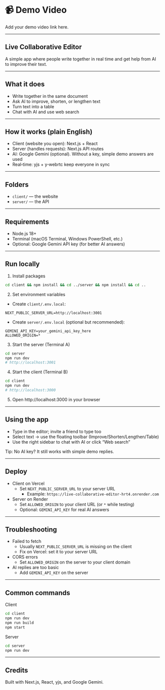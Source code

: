 # 📹 Demo Video
Add your demo video link here.

---

## Live Collaborative Editor
A simple app where people write together in real time and get help from AI to improve their text.

---

## What it does
- Write together in the same document
- Ask AI to improve, shorten, or lengthen text
- Turn text into a table
- Chat with AI and use web search

---

## How it works (plain English)
- Client (website you open): Next.js + React
- Server (handles requests): Next.js API routes
- AI: Google Gemini (optional). Without a key, simple demo answers are used
- Real‑time: yjs + y‑webrtc keep everyone in sync

---

## Folders
- `client/` — the website
- `server/` — the API

---

## Requirements
- Node.js 18+
- Terminal (macOS Terminal, Windows PowerShell, etc.)
- Optional: Google Gemini API key (for better AI answers)

---

## Run locally
1) Install packages
```bash
cd client && npm install && cd ../server && npm install && cd ..
```
2) Set environment variables
- Create `client/.env.local`:
```
NEXT_PUBLIC_SERVER_URL=http://localhost:3001
```
- Create `server/.env.local` (optional but recommended):
```
GEMINI_API_KEY=your_gemini_api_key_here
ALLOWED_ORIGIN=*
```
3) Start the server (Terminal A)
```bash
cd server
npm run dev
# http://localhost:3001
```
4) Start the client (Terminal B)
```bash
cd client
npm run dev
# http://localhost:3000
```
5) Open http://localhost:3000 in your browser

---

## Using the app
- Type in the editor; invite a friend to type too
- Select text → use the floating toolbar (Improve/Shorten/Lengthen/Table)
- Use the right sidebar to chat with AI or click “Web search”

Tip: No AI key? It still works with simple demo replies.

---

## Deploy
- Client on Vercel
  - Set `NEXT_PUBLIC_SERVER_URL` to your server URL
    - Example: `https://live-collaborative-editor-hrt4.onrender.com`
- Server on Render
  - Set `ALLOWED_ORIGIN` to your client URL (or `*` while testing)
  - Optional: `GEMINI_API_KEY` for real AI answers

---

## Troubleshooting
- Failed to fetch
  - Usually `NEXT_PUBLIC_SERVER_URL` is missing on the client
  - Fix on Vercel: set it to your server URL
- CORS errors
  - Set `ALLOWED_ORIGIN` on the server to your client domain
- AI replies are too basic
  - Add `GEMINI_API_KEY` on the server

---

## Common commands
Client
```bash
cd client
npm run dev
npm run build
npm start
```
Server
```bash
cd server
npm run dev
```

---

## Credits
Built with Next.js, React, yjs, and Google Gemini.
